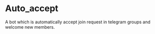 # Auto_accept
A bot which is automatically accept join request in telegram groups and welcome new members.
